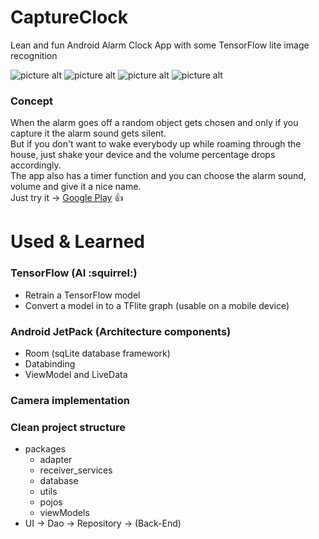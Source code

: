 # CaptureClock
Lean and fun Android Alarm Clock App with some TensorFlow lite image recognition

![picture alt](https://lh3.googleusercontent.com/d8itdPXWWaJF9cfE5nBDMOkv-3Av4AKhYf3oXRn9cj0IaeLd-7L0JSRtifaxQG9YILsV=w720-h310-rw)
![picture alt](https://lh3.googleusercontent.com/e1Jz4tJT74jBCgi6Oc8-rmNq7ySBJegvvv4D8kdC0LrqCj3A3n_OksSg0658Ayyptg=w720-h310-rw)
![picture alt](https://lh3.googleusercontent.com/0fG42NVicEfU8Ke8DZsmzoPO-lYAjEGymYhHKeTzYhl4J83_3Uam0NO9q_ejNGFqRm0=w720-h310-rw)
![picture alt](https://lh3.googleusercontent.com/C2JMrRdIMzLUxJrFHTZEEOGAUDx7jFcMqRb0w6dFpuG5tLgnnmpkg1RKzeR2Dbvia04=w720-h310-rw)

### Concept
When the alarm goes off a random object gets chosen and only if you capture it the alarm sound gets silent.<br/>
But if you don't want to wake everybody up while roaming through the house, just shake your device and the volume percentage drops accordingly.<br/>
The app also has a timer function and you can choose the alarm sound, volume and give it a nice name.<br/>
Just try it -> [Google Play](https://bit.ly/2ZDd55z) :thumbsup:

# Used & Learned
 ### TensorFlow (AI :squirrel:)
  * Retrain a TensorFlow model
  * Convert a model in to a TFlite graph (usable on a mobile device)
  
  
 ### Android JetPack (Architecture components)
  * Room (sqLite database framework)
  * Databinding 
  * ViewModel and LiveData
  
  
 ### Camera implementation


 ### Clean project structure
  * packages
    * adapter
    * receiver_services
    * database
    * utils
    * pojos
    * viewModels
  * UI	→ Dao	→ Repository	→ (Back-End)



